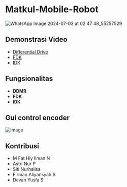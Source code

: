 # Matkul-Mobile-Robot
![WhatsApp Image 2024-07-03 at 02 47 48_55257529](https://github.com/user-attachments/assets/218e22b7-0a85-4ff1-9538-45496c2c58bc)

## Demonstrasi Video
- [Differential Drive](https://youtu.be/2TZsiExYE9M)
- [FDK](https://www.youtube.com/watch?v=JxuYc-El1h4)
- [IDK](https://www.youtube.com/watch?v=a3tw8XC-2eg)

## Fungsionalitas

- **DDMR**
- **FDK** 
- **IDK** 

## Gui control encoder

![image](https://github.com/user-attachments/assets/2487e882-ced9-4415-a9d3-b721eb520f9b)

## Kontribusi

- M Fat Hiy Ilman N
- Astri Nur P
- Siti Nurhalisa
- Firman Aliyansyah S
- Devan Yusfa S
